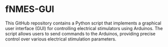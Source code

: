 # fNMES-GUI
This GitHub repository contains a Python script that implements a graphical user interface (GUI) for controlling electrical stimulators using Arduinos. The script allows users to send commands to the Arduinos, providing precise control over various electrical stimulation parameters.
